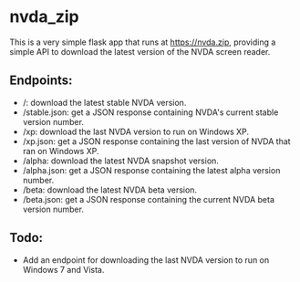 # nvda_zip
This is a very simple flask app that runs at https://nvda.zip, providing a simple API to download the latest version of the NVDA screen reader.

## Endpoints:
* /: download the latest stable NVDA version.
* /stable.json: get a JSON response containing NVDA's current stable version number.
* /xp: download the last NVDA version to run on Windows XP.
* /xp.json: get a JSON response containing the last version of NVDA that ran on Windows XP.
* /alpha: download the latest NVDA snapshot version.
* /alpha.json: get a JSON response containing the latest alpha version number.
* /beta: download the latest NVDA beta version.
* /beta.json: get a JSON response containing the current NVDA beta version number.

## Todo:
* Add an endpoint for downloading the last NVDA version to run on Windows 7 and Vista.
